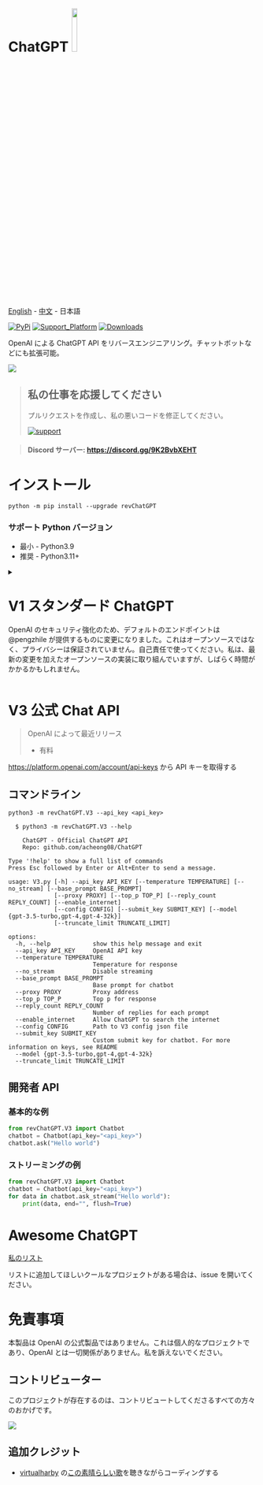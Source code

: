 # ChatGPT <img src="https://github.com/acheong08/ChatGPT/blob/main/logo.png?raw=true" width="15%"></img>

[English](./README.md) - [中文](./README_zh.md) - 日本語

[![PyPi](https://img.shields.io/pypi/v/revChatGPT.svg)](https://pypi.python.org/pypi/revChatGPT)
[![Support_Platform](https://img.shields.io/pypi/pyversions/revChatGPT)](https://pypi.python.org/pypi/revChatGPT)
[![Downloads](https://static.pepy.tech/badge/revchatgpt)](https://pypi.python.org/pypi/revChatGPT)

OpenAI による ChatGPT API をリバースエンジニアリング。チャットボットなどにも拡張可能。

[![](https://github.com/acheong08/ChatGPT/blob/main/docs/view.gif?raw=true)](https://pypi.python.org/pypi/revChatGPT)

> ## 私の仕事を応援してください
>
> プルリクエストを作成し、私の悪いコードを修正してください。
>
> [![support](https://ko-fi.com/img/githubbutton_sm.svg)](https://www.youtube.com/watch?v=dQw4w9WgXcQ)

> #### Discord サーバー: https://discord.gg/9K2BvbXEHT

# インストール

```
python -m pip install --upgrade revChatGPT
```

### サポート Python バージョン

- 最小 - Python3.9
- 推奨 - Python3.11+

<details>

  <summary>

# V1 スタンダード ChatGPT

OpenAI のセキュリティ強化のため、デフォルトのエンドポイントは @pengzhile が提供するものに変更になりました。これはオープンソースではなく、プライバシーは保証されていません。自己責任で使ってください。私は、最新の変更を加えたオープンソースの実装に取り組んでいますが、しばらく時間がかかるかもしれません。

</summary>

## レート制限
- プロキシサーバー: 5 リクエスト / 10 秒
- OpenAI: アカウントごとに 50 リクエスト/時間

## 構成

1. [OpenAI の ChatGPT](https://chat.openai.com/) でアカウントを作成
2. メールアドレスとパスワードを保存

### 認証方法: (1つを選択)

#### - メールアドレス/パスワード

> _現在、無料ユーザーでは壊れています。プラスアカウントをお持ちの方は、`export PUID="..."` を実行してください。PUID は `_puid` という名前のクッキーです_
> Google/Microsoft のアカウントには対応していません。
```json
{
  "email": "email",
  "password": "your password"
}
```

#### - アクセストークン

> これでお願いします！
https://chat.openai.com/api/auth/session

```json
{
  "access_token": "<access_token>"
}
```

#### - オプションの構成:

```json
{
  "conversation_id": "UUID...",
  "parent_id": "UUID...",
  "proxy": "...",
  "paid": false,
  "collect_analytics": true,
  "model": "gpt-4"
}
```

Analytics はデフォルトで無効になっています。有効にするには `collect_analytics` を `true` に設定します。

3. これを `$HOME/.config/revChatGPT/config.json` として保存します
4. Windows を使用している場合、スクリプトが config.json ファイルを見つけることができるように、`HOME` という環境変数を作成し、あなたのホームプロファイルに設定する必要があります。

## 使用法

### コマンドライン

`python3 -m revChatGPT.V1`

```
        ChatGPT - A command-line interface to OpenAI's ChatGPT (https://chat.openai.com/chat)
        Repo: github.com/acheong08/ChatGPT
Type '!help' to show a full list of commands
Logging in...
You:
(Press Esc followed by Enter to finish)
```

コマンドラインインターフェイスは、複数行の入力をサポートし、矢印キーによるナビゲーションが可能です。また、プロンプトが空の場合、矢印キーで履歴入力を編集することができます。また、前のプロンプトと一致するものがあれば、入力を完了させることができます。入力を終了するには、`Esc` を押してから `Enter` を押します。`Enter` 自体は、複数行モードでは新しい行を作るために使われます。

環境変数 `NO_COLOR` に `true` を設定すると、カラー出力を無効にすることができます。

### 開発者 API

#### 基本的な例 (ストリーミング):

```python
from revChatGPT.V1 import Chatbot
chatbot = Chatbot(config={
  "access_token": "<your access_token>"
})
print("Chatbot: ")
prev_text = ""
for data in chatbot.ask(
    "Hello world",
):
    message = data["message"][len(prev_text) :]
    print(message, end="", flush=True)
    prev_text = data["message"]
print()
```

#### 基本的な例 (単一の結果):

```python
from revChatGPT.V1 import Chatbot
chatbot = Chatbot(config={
  "access_token": "<your access_token>"
})
prompt = "how many beaches does portugal have?"
response = ""
for data in chatbot.ask(
  prompt
):
    response = data["message"]
print(response)
```

#### すべての API メソッド

高度な開発者の使い方については、[wiki](https://github.com/acheong08/ChatGPT/wiki/) を参照してください。

</details>

<summary>

# V3 公式 Chat API

> OpenAI によって最近リリース
>
> - 有料

</summary>

https://platform.openai.com/account/api-keys から API キーを取得する

## コマンドライン

`python3 -m revChatGPT.V3 --api_key <api_key>`

```
  $ python3 -m revChatGPT.V3 --help

    ChatGPT - Official ChatGPT API
    Repo: github.com/acheong08/ChatGPT

Type '!help' to show a full list of commands
Press Esc followed by Enter or Alt+Enter to send a message.

usage: V3.py [-h] --api_key API_KEY [--temperature TEMPERATURE] [--no_stream] [--base_prompt BASE_PROMPT]
             [--proxy PROXY] [--top_p TOP_P] [--reply_count REPLY_COUNT] [--enable_internet]
             [--config CONFIG] [--submit_key SUBMIT_KEY] [--model {gpt-3.5-turbo,gpt-4,gpt-4-32k}]
             [--truncate_limit TRUNCATE_LIMIT]

options:
  -h, --help            show this help message and exit
  --api_key API_KEY     OpenAI API key
  --temperature TEMPERATURE
                        Temperature for response
  --no_stream           Disable streaming
  --base_prompt BASE_PROMPT
                        Base prompt for chatbot
  --proxy PROXY         Proxy address
  --top_p TOP_P         Top p for response
  --reply_count REPLY_COUNT
                        Number of replies for each prompt
  --enable_internet     Allow ChatGPT to search the internet
  --config CONFIG       Path to V3 config json file
  --submit_key SUBMIT_KEY
                        Custom submit key for chatbot. For more information on keys, see README
  --model {gpt-3.5-turbo,gpt-4,gpt-4-32k}
  --truncate_limit TRUNCATE_LIMIT
```

## 開発者 API

### 基本的な例

```python
from revChatGPT.V3 import Chatbot
chatbot = Chatbot(api_key="<api_key>")
chatbot.ask("Hello world")
```

### ストリーミングの例

```python
from revChatGPT.V3 import Chatbot
chatbot = Chatbot(api_key="<api_key>")
for data in chatbot.ask_stream("Hello world"):
    print(data, end="", flush=True)
```

</details>

# Awesome ChatGPT

[私のリスト](https://github.com/stars/acheong08/lists/awesome-chatgpt)

リストに追加してほしいクールなプロジェクトがある場合は、issue を開いてください。

# 免責事項

本製品は OpenAI の公式製品ではありません。これは個人的なプロジェクトであり、OpenAI とは一切関係がありません。私を訴えないでください。

## コントリビューター

このプロジェクトが存在するのは、コントリビュートしてくださるすべての方々のおかげです。

<a href="https://github.com/acheong08/ChatGPT/graphs/contributors">
<img src="https://contrib.rocks/image?repo=acheong08/ChatGPT" />
</a>

## 追加クレジット

- [virtualharby](https://www.youtube.com/@virtualharby) の[この素晴らしい歌](https://www.youtube.com/watch?v=VaMR_xDhsGg)を聴きながらコーディングする

